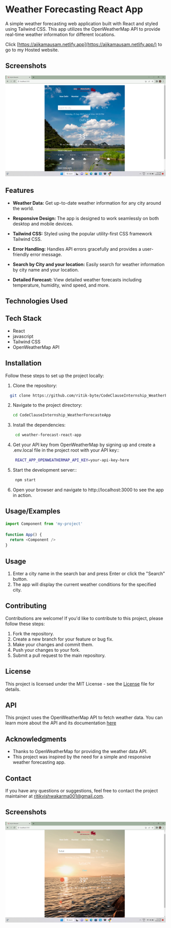# Weather Forecasting React App


A simple weather forecasting web application built with React and styled using Tailwind CSS. This app utilizes the OpenWeatherMap API to provide real-time weather information for different locations.

Click [https://ajjkamausam.netlify.app](https://ajjkamausam.netlify.app/) to go to my Hosted website.

## Screenshots

![App Screenshot](./public/Screenshot%20(38).png)
## Features

- **Weather Data:** Get up-to-date weather information for any city around the world.
- **Responsive Design:** The app is designed to work seamlessly on both desktop and mobile devices.
- **Tailwind CSS:** Styled using the popular utility-first CSS framework Tailwind CSS.

- **Error Handling:** Handles API errors gracefully and provides a user-friendly error message.
- **Search by City and your location:** Easily search for weather information by city name and your location.
- **Detailed Forecast:** View detailed weather forecasts including temperature, humidity, wind speed, and more.

## Technologies Used
## Tech Stack

- React
- javascript
- Tailwind CSS
- OpenWeatherMap API

## Installation

Follow these steps to set up the project locally:

1. Clone the repository:



```bash
  git clone https://github.com/ritik-byte/CodeClauseInternship_WeatherForecasteApp.git

```

2. Navigate to the project directory:
    
    ```bash
    cd CodeClauseInternship_WeatherForecasteApp

   ```


3. Install the dependencies:
   ```bash
    cd weather-forecast-react-app

   ```
4. Get your API key from OpenWeatherMap by signing up and create a .env.local file in the project root with your API key::
   ```bash
    REACT_APP_OPENWEATHERMAP_API_KEY=your-api-key-here


   ```

5. Start the development server::
   ```bash
    npm start

   ```
6. Open your browser and navigate to http://localhost:3000 to see the app in action.


## Usage/Examples

```javascript
import Component from 'my-project'

function App() {
  return <Component />
}
```

## Usage

1. Enter a city name in the search bar and press Enter or click the "Search" button.
2. The app will display the current weather conditions for the specified city.


## Contributing
Contributions are welcome! If you'd like to contribute to this project, please follow these steps:

1. Fork the repository.
2. Create a new branch for your feature or bug fix.
3. Make your changes and commit them.
4. Push your changes to your fork.
5. Submit a pull request to the main repository.
## License

This project is licensed under the MIT License - see the [License](https://choosealicense.com/licenses/mit/) file for details.

## API
This project uses the OpenWeatherMap API to fetch weather data. You can learn more about the API and its documentation [here](https://openweathermap.org/api/one-call-3)
 
## Acknowledgments
- Thanks to OpenWeatherMap for providing the weather data API.
- This project was inspired by the need for a simple and responsive weather forecasting app.

## Contact
If you have any questions or suggestions, feel free to contact the project maintainer at ritikvishwakarma001@gmail.com.
## Screenshots

![App Screenshot](./public/Screenshot%20(40).png)



